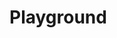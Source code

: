 <script setup>
import Playground from "@theme/components/Playground.vue";
</script>

# Playground

<Playground />
